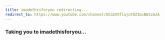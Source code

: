 ```yaml
---
title: imadethisforyou redirecting...
redirect_to: https://www.youtube.com/channel/UCd2VXflajot0ZImcBWJzmJA
---
```


### Taking you to imadethisforyou...
